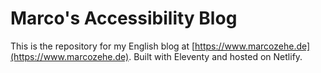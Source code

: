 # Marco's Accessibility Blog

This is the repository for my English blog at [https://www.marcozehe.de](https://www.marcozehe.de). Built with Eleventy and hosted on Netlify.
